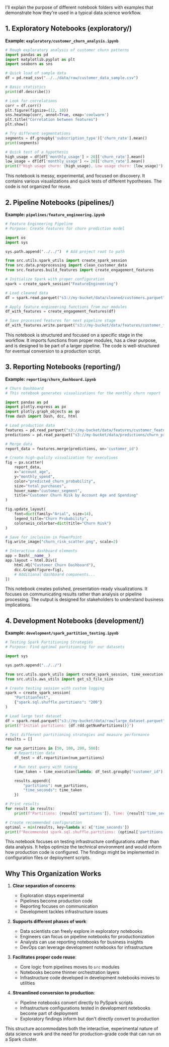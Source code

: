 I'll explain the purpose of different notebook folders with examples that demonstrate how they're used in a typical data
science workflow.

## 1. Exploratory Notebooks (exploratory/)

**Example: `exploratory/customer_churn_analysis.ipynb`**

```python
# Rough exploratory analysis of customer churn patterns
import pandas as pd
import matplotlib.pyplot as plt
import seaborn as sns

# Quick load of sample data
df = pd.read_csv("../../data/raw/customer_data_sample.csv")

# Basic statistics
print(df.describe())

# Look for correlations
corr = df.corr()
plt.figure(figsize=(12, 10))
sns.heatmap(corr, annot=True, cmap='coolwarm')
plt.title("Correlation between features")
plt.show()

# Try different segmentations
segments = df.groupby('subscription_type')['churn_rate'].mean()
print(segments)

# Quick test of a hypothesis
high_usage = df[df['monthly_usage'] > 20]['churn_rate'].mean()
low_usage = df[df['monthly_usage'] <= 20]['churn_rate'].mean()
print(f"High usage churn: {high_usage}, Low usage churn: {low_usage}")
```

This notebook is messy, experimental, and focused on discovery. It contains various visualizations and quick tests of
different hypotheses. The code is not organized for reuse.

## 2. Pipeline Notebooks (pipelines/)

**Example: `pipelines/feature_engineering.ipynb`**

```python
# Feature Engineering Pipeline
# Purpose: Create features for churn prediction model

import os
import sys

sys.path.append("../../")  # Add project root to path

from src.utils.spark_utils import create_spark_session
from src.data.preprocessing import clean_customer_data
from src.features.build_features import create_engagement_features

# Initialize Spark with proper configuration
spark = create_spark_session("FeatureEngineering")

# Load cleaned data
df = spark.read.parquet("s3://my-bucket/data/cleaned/customers.parquet")

# Apply feature engineering functions from our modules
df_with_features = create_engagement_features(df)

# Save processed features for next pipeline stage
df_with_features.write.parquet("s3://my-bucket/data/features/customer_features.parquet")
```

This notebook is structured and focused on a specific stage in the workflow. It imports functions from proper modules,
has a clear purpose, and is designed to be part of a larger pipeline. The code is well-structured for eventual
conversion to a production script.

## 3. Reporting Notebooks (reporting/)

**Example: `reporting/churn_dashboard.ipynb`**

```python
# Churn Dashboard
# This notebook generates visualizations for the monthly churn report

import pandas as pd
import plotly.express as px
import plotly.graph_objects as go
from dash import Dash, dcc, html

# Load production data
features = pd.read_parquet("s3://my-bucket/data/features/customer_features.parquet")
predictions = pd.read_parquet("s3://my-bucket/data/predictions/churn_predictions.parquet")

# Merge data
report_data = features.merge(predictions, on='customer_id')

# Create high-quality visualization for executives
fig = px.scatter(
    report_data,
    x="account_age",
    y="monthly_spend",
    color="predicted_churn_probability",
    size="total_purchases",
    hover_name="customer_segment",
    title="Customer Churn Risk by Account Age and Spending"
)

fig.update_layout(
    font=dict(family="Arial", size=14),
    legend_title="Churn Probability",
    coloraxis_colorbar=dict(title="Churn Risk")
)

# Save for inclusion in PowerPoint
fig.write_image("churn_risk_scatter.png", scale=2)

# Interactive dashboard elements
app = Dash(__name__)
app.layout = html.Div([
    html.H1("Customer Churn Dashboard"),
    dcc.Graph(figure=fig),
    # Additional dashboard components...
])
```

This notebook creates polished, presentation-ready visualizations. It focuses on communicating results rather than
analysis or pipeline processing. The output is designed for stakeholders to understand business implications.

## 4. Development Notebooks (development/)

**Example: `development/spark_partition_testing.ipynb`**

```python
# Testing Spark Partitioning Strategies
# Purpose: Find optimal partitioning for our datasets

import sys

sys.path.append("../../")

from src.utils.spark_utils import create_spark_session, time_execution
from src.utils.aws_utils import get_s3_file_size

# Create testing session with custom logging
spark = create_spark_session(
    "PartitionTest",
    {"spark.sql.shuffle.partitions": "200"}
)

# Load large test dataset
df = spark.read.parquet("s3://my-bucket/data/raw/large_dataset.parquet")
print(f"Initial partitions: {df.rdd.getNumPartitions()}")

# Test different partitioning strategies and measure performance
results = []

for num_partitions in [50, 100, 200, 500]:
    # Repartition data
    df_test = df.repartition(num_partitions)

    # Run test query with timing
    time_taken = time_execution(lambda: df_test.groupBy("customer_id").count().collect())

    results.append({
        "partitions": num_partitions,
        "time_seconds": time_taken
    })

# Print results
for result in results:
    print(f"Partitions: {result['partitions']}, Time: {result['time_seconds']:.2f}s")

# Create recommended configuration
optimal = min(results, key=lambda x: x['time_seconds'])
print(f"Recommended spark.sql.shuffle.partitions: {optimal['partitions']}")
```

This notebook focuses on testing infrastructure configurations rather than data analysis. It helps optimize the
technical environment and would inform how production code is configured. The findings might be implemented in
configuration files or deployment scripts.

## Why This Organization Works

1. **Clear separation of concerns**:
    - Exploration stays experimental
    - Pipelines become production code
    - Reporting focuses on communication
    - Development tackles infrastructure issues

2. **Supports different phases of work**:
    - Data scientists can freely explore in exploratory notebooks
    - Engineers can focus on pipeline notebooks for productionization
    - Analysts can use reporting notebooks for business insights
    - DevOps can leverage development notebooks for infrastructure

3. **Facilitates proper code reuse**:
    - Core logic from pipelines moves to `src` modules
    - Notebooks become thinner orchestration layers
    - Infrastructure code developed in development notebooks moves to utilities

4. **Streamlined conversion to production**:
    - Pipeline notebooks convert directly to PySpark scripts
    - Infrastructure configurations tested in development notebooks become part of deployment
    - Exploratory findings inform but don't directly convert to production

This structure accommodates both the interactive, experimental nature of data science work and the need for
production-grade code that can run on a Spark cluster.